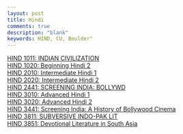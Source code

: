 ```yaml
---
layout: post
title: Hindi
comments: true
description: "blank"
keywords: HIND, CU, Boulder"
---
```

<body>
	<div><a href="../pages/HIND-1011">HIND 1011: INDIAN CIVILIZATION</a></div>
	<div><a href="../pages/HIND-1020">HIND 1020: Beginning Hindi 2</a></div>
	<div><a href="../pages/HIND-2010">HIND 2010: Intermediate Hindi 1</a></div>
	<div><a href="../pages/HIND-2020">HIND 2020: Intermediate Hindi 2</a></div>
	<div><a href="../pages/HIND-2441">HIND 2441: SCREENING INDIA: BOLLYWD</a></div>
	<div><a href="../pages/HIND-3010">HIND 3010: Advanced Hindi 1</a></div>
	<div><a href="../pages/HIND-3020">HIND 3020: Advanced Hindi 2</a></div>
	<div><a href="../pages/HIND-3441">HIND 3441: Screening India: A History of Bollywood Cinema</a></div>
	<div><a href="../pages/HIND-3811">HIND 3811: SUBVERSIVE INDO-PAK LIT</a></div>
	<div><a href="../pages/HIND-3851">HIND 3851: Devotional Literature in South Asia</a></div>
</body>